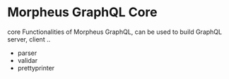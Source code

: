 # Morpheus GraphQL Core

core Functionalities of Morpheus GraphQL, can be used to build GraphQL server, client ..

- parser
- validar
- prettyprinter
